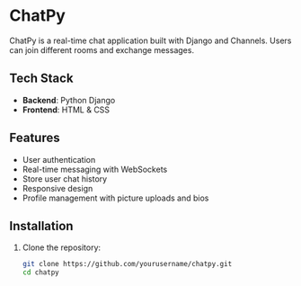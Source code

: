 # ChatPy

ChatPy is a real-time chat application built with Django and Channels. Users can join different rooms and exchange messages.

## Tech Stack

- **Backend**: Python Django
- **Frontend**: HTML & CSS

## Features

- User authentication
- Real-time messaging with WebSockets
- Store user chat history
- Responsive design
- Profile management with picture uploads and bios

## Installation

1. Clone the repository:
   ```bash
   git clone https://github.com/yourusername/chatpy.git
   cd chatpy
   ```
